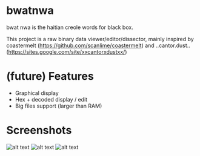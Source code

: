 bwatnwa
=======

bwat nwa is the haitian creole words for black box.

This project is a raw binary data viewer/editor/dissector, mainly inspired by coastermelt (https://github.com/scanlime/coastermelt) and ..cantor.dust.. (https://sites.google.com/site/xxcantorxdustxx/)

# (future) Features
- Graphical display
- Hex + decoded display / edit
- Big files support (larger than RAM)

# Screenshots
![alt text](https://github.com/RandomReaper/bwatnwa/raw/master/src/main/resources/bwatnwa.png "Let's begin")
![alt text](https://github.com/RandomReaper/bwatnwa/raw/master/src/main/resources/digraph_bash.png "digraph bash linux AMD64 executable")
![alt text](https://github.com/RandomReaper/bwatnwa/raw/master/src/main/resources/digraph_ascii.png "digraph ascii text")

